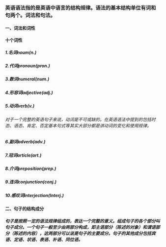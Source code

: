 <!--
 * @Author: DaiLinBo
 * @Date: 2019-11-26 22:23:48
 * @LastEditTime: 2019-11-27 07:29:20
 * @LastEditors: DaiLinBo
 * @Description: This is grammar
 -->
### 英语语法指的是英语中语言的结构规律。语法的基本结构单位有词和句两个。词法和句法。
#### 一、词法和词性
#### 十个词性
##### 1.名词noum(n.)
##### 2.代词pronoun(pron.)
##### 3.数词numeral(num.)
##### 4.形容词adjective(adj.)
##### 5.动词verb(v.)
###### 对于一个完整的英语句子来说，动词是不可或缺的。在英语语法中提到的包括时态、语态、肯定、否定基本句式等其实大部分都是讲动词的变化和使用规律。
##### 6.副词adverb(adv.)
##### 7.冠词article(art.)
##### 8.介词preposition(prep.)
##### 9.连词conjunction(conj.)
##### 10.感叹词interjection(Interj.)

#### 二、句子的结构成分
##### 句子是按照一定的语法规律组成的，表达一个完整的意义。组成句子的各个部分叫句子成分。一个句子一般至少由两部分构成，即主语部分（陈述的对象）和谓语部分（陈述的内容），这两部分可以说是句子的主要成分。句子的其他成分包括宾语、定语、状语、表语、补语、同位语。


